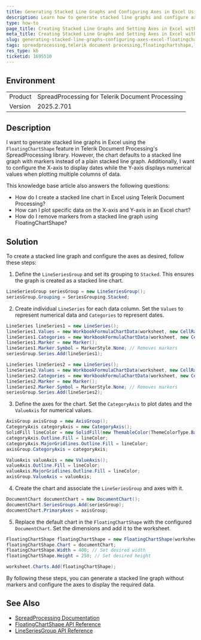 ```yaml
---
title: Generating Stacked Line Graphs and Configuring Axes in Excel Using FloatingChartShape
description: Learn how to generate stacked line graphs and configure axes in Excel spreadsheets using Telerik Document Processing's SpreadProcessing library.
type: how-to
page_title: Creating Stacked Line Graphs and Setting Axes in Excel with FloatingChartShape
meta_title: Creating Stacked Line Graphs and Setting Axes in Excel with FloatingChartShape
slug: generating-stacked-line-graphs-configuring-axes-excel-floatingchartshape
tags: spreadprocessing,telerik document processing,floatingchartshape,line graph,stacked line chart,x-axis,y-axis
res_type: kb
ticketid: 1695510
---
```


## Environment

<table>
<tbody>
<tr>
<td> Product </td>
<td> SpreadProcessing for Telerik Document Processing </td>
</tr>
<tr>
<td> Version </td>
<td> 2025.2.701 </td>
</tr>
</tbody>
</table>

## Description

I want to generate stacked line graphs in Excel using the `FloatingChartShape` feature in Telerik Document Processing's SpreadProcessing library. However, the chart defaults to a stacked line graph with markers instead of a plain stacked line graph. Additionally, I want to configure the X-axis to display dates while the Y-axis displays numerical values when plotting multiple columns of data.

This knowledge base article also answers the following questions:
- How do I create a stacked line chart in Excel using Telerik Document Processing?
- How can I plot specific data on the X-axis and Y-axis in an Excel chart?
- How do I remove markers from a stacked line graph using FloatingChartShape?

## Solution

To create a stacked line graph and configure the axes as desired, follow these steps:

1. Define the `LineSeriesGroup` and set its grouping to `Stacked`. This ensures the graph is created as a stacked line chart.

```csharp
LineSeriesGroup seriesGroup = new LineSeriesGroup();
seriesGroup.Grouping = SeriesGrouping.Stacked;
```

2. Create individual `LineSeries` for each data column. Set the `Values` to represent numerical data and `Categories` to represent dates.

```csharp
LineSeries lineSeries1 = new LineSeries();
lineSeries1.Values = new WorkbookFormulaChartData(worksheet, new CellRange(1, 1, 10, 1));
lineSeries1.Categories = new WorkbookFormulaChartData(worksheet, new CellRange(1, 0, 10, 0));
lineSeries1.Marker = new Marker();
lineSeries1.Marker.Symbol = MarkerStyle.None; // Removes markers
seriesGroup.Series.Add(lineSeries1);

LineSeries lineSeries2 = new LineSeries();
lineSeries2.Values = new WorkbookFormulaChartData(worksheet, new CellRange(1, 2, 10, 2));
lineSeries2.Categories = new WorkbookFormulaChartData(worksheet, new CellRange(1, 0, 10, 0));
lineSeries2.Marker = new Marker();
lineSeries2.Marker.Symbol = MarkerStyle.None; // Removes markers
seriesGroup.Series.Add(lineSeries2);
```

3. Define the axes for the chart. Set the `CategoryAxis` to plot dates and the `ValueAxis` for numerical values.

```csharp
AxisGroup axisGroup = new AxisGroup();
CategoryAxis categoryAxis = new CategoryAxis();
SolidFill lineColor = new SolidFill(new ThemableColor(ThemeColorType.Background2));
categoryAxis.Outline.Fill = lineColor;
categoryAxis.MajorGridlines.Outline.Fill = lineColor;
axisGroup.CategoryAxis = categoryAxis;

ValueAxis valueAxis = new ValueAxis();
valueAxis.Outline.Fill = lineColor;
valueAxis.MajorGridlines.Outline.Fill = lineColor;
axisGroup.ValueAxis = valueAxis;
```

4. Create the chart and associate the `LineSeriesGroup` and axes with it.

```csharp
DocumentChart documentChart = new DocumentChart();
documentChart.SeriesGroups.Add(seriesGroup);
documentChart.PrimaryAxes = axisGroup;
```

5. Replace the default chart in the `FloatingChartShape` with the configured `DocumentChart`. Set the dimensions and add it to the worksheet.

```csharp
FloatingChartShape floatingChartShape = new FloatingChartShape(worksheet, new CellIndex(0, 5), new CellRange(0, 0, 4, 3), ChartType.Line);
floatingChartShape.Chart = documentChart;
floatingChartShape.Width = 400; // Set desired width
floatingChartShape.Height = 250; // Set desired height

worksheet.Charts.Add(floatingChartShape);
```

By following these steps, you can generate a stacked line graph without markers and configure the axes to display the required data.

## See Also

- [SpreadProcessing Documentation](https://docs.telerik.com/devtools/document-processing/libraries/radspreadprocessing/overview)
- [FloatingChartShape API Reference](https://docs.telerik.com/devtools/document-processing/api/Telerik.Documents.Spreadsheet.Model.Shapes.FloatingChartShape)
- [LineSeriesGroup API Reference](https://docs.telerik.com/devtools/document-processing/api/Telerik.Documents.Spreadsheet.Model.Charts.LineSeriesGroup)
